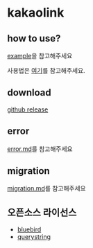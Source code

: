 # kakaolink
## how to use?
[example](https://github.com/naijun0403/kakaolink/blob/main/example)을 참고해주세요

사용법은 [여기](https://github.com/naijun0403/kakaolink/wiki/1.-모듈-적용법)를 참고해주세요.

## download
[github release](https://github.com/naijun0403/kakaolink/releases)

## error
[error.md](https://github.com/naijun0403/kakaolink/blob/main/doc/user/error.md)를 참고해주세요

## migration
[migration.md](https://github.com/naijun0403/kakaolink/blob/main/doc/user/migration.md)를 참고해주세요

## 오픈소스 라이선스
- [bluebird](https://github.com/petkaantonov/bluebird/blob/master/LICENSE)
- [querystring](https://github.com/Gozala/querystring/blob/master/LICENSE)